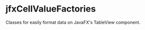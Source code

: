 jfxCellValueFactories
=====================

Classes for easily format data on JavaFX's TableView component.
